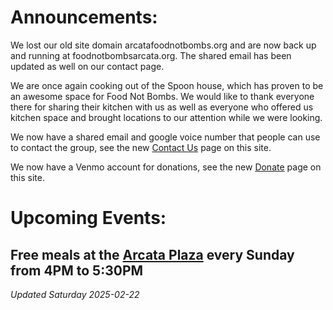 # Announcements: 
We lost our old site domain arcatafoodnotbombs.org and are now back up and running at foodnotbombsarcata.org. The shared email has been updated as well on our contact page.

We are once again cooking out of the Spoon house, which has proven to be an awesome space for Food Not Bombs. We would like to thank everyone there for sharing their kitchen with us as well as everyone who offered us kitchen space and brought locations to our attention while we were looking.

We now have a shared email and google voice number that people can use to contact the group, see the new [Contact Us](https://arcatafoodnotbombs.org/contact) page on this site.

We now have a Venmo account for donations, see the new [Donate](https://arcatafoodnotbombs.org/donate) page on this site.

# Upcoming Events: 
## Free meals at the [Arcata Plaza](https://www.google.com/maps/place/Arcata+Plaza/@40.8685473,-124.0886259,17z/data=!3m1!4b1!4m6!3m5!1s0x54d1570f71afcedf:0xdf0d7f456c156cfe!8m2!3d40.8685473!4d-124.0864372!16s%2Fg%2F11c5t29lq4) every Sunday from 4PM to 5:30PM

*Updated Saturday 2025-02-22*
